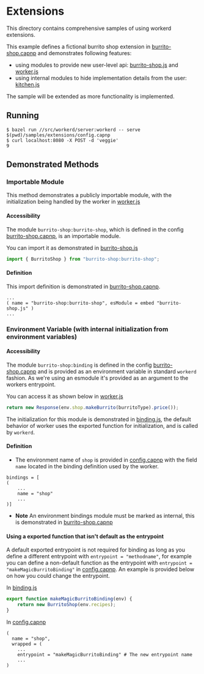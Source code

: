 # Extensions

This directory contains comprehensive samples of using workerd extensions.

This example defines a fictional burrito shop extension in
[burrito-shop.capnp](burrito-shop.capnp)
and demonstrates following features:

- using modules to provide new user-level api: [burrito-shop.js](burrito-shop.js) and
  [worker.js](worker.js)
- using internal modules to hide implementation details from the user: [kitchen.js](kitchen.js)

The sample will be extended as more functionality is implemented.

## Running

```
$ bazel run //src/workerd/server:workerd -- serve $(pwd)/samples/extensions/config.capnp
$ curl localhost:8080 -X POST -d 'veggie'
9
```

## Demonstrated Methods

### Importable Module

This method demonstrates a publicly importable module, with the initialization being handled by the worker in  [worker.js](worker.js)

#### Accessibility

The module `burrito-shop:burrito-shop`, which is defined in the config [burrito-shop.capnp](burrito-shop.capnp), is an importable module.

You can import it as demonstrated in [burrito-shop.js](burrito-shop.js)

```javascript
import { BurritoShop } from "burrito-shop:burrito-shop";
```

#### Definition

This import definition is demonstrated in [burrito-shop.capnp](burrito-shop.capnp).

```capnp
...
( name = "burrito-shop:burrito-shop", esModule = embed "burrito-shop.js" )
...
```

### Environment Variable (with internal initialization from environment variables)

#### Accessibility

The module `burrito-shop:binding` is defined in the config [burrito-shop.capnp](burrito-shop.capnp) and is provided as an environment variable in standard `workerd` fashion. As we're using an esmodule it's provided as an argument to the workers entrypoint.

You can access it as shown below in [worker.js](worker.js)

```javascript
return new Response(env.shop.makeBurrito(burritoType).price());
```

The initialization for this module is demonstrated in [binding.js](binding.js), the default behavior of worker uses the exported function for initialization, and is called by `workerd`.

#### Definition

- The environment name of `shop` is provided in [config.capnp](config.capnp) with the field `name` located in the binding definition used by the worker.

```capnp
bindings = [
( 
    ...
    name = "shop"
    ...
)]
```

- **Note** An environment bindings module must be marked as internal, this is demonstrated in [burrito-shop.capnp](burrito-shop.capnp)

#### Using a exported function that isn't default as the entrypoint

A default exported entrypoint is not required for binding as long as you define a different entrypoint with `entrypoint = "methodname"`, for example you can define a non-default function as the entrypoint with `entrypoint = "makeMagicBurritoBinding"` in [config.capnp](config.capnp).  An example is provided below on how you could change the entrypoint.

In [binding.js](binding.js)

```javascript
export function makeMagicBurritoBinding(env) {
    return new BurritoShop(env.recipes);
}
```

In [config.capnp](config.capnp)

```capnp
(
  name = "shop",
  wrapped = (
    ...
    entrypoint = "makeMagicBurritoBinding" # The new entrypoint name
    ...
)
```
